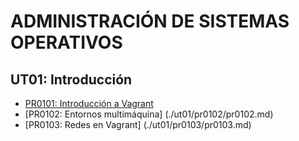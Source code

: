 # ADMINISTRACIÓN DE SISTEMAS OPERATIVOS

## UT01: Introducción

- [PR0101: Introducción a Vagrant](./ut01/pr0101/pr0101.md)
- [PR0102: Entornos multimáquina] (./ut01/pr0102/pr0102.md)
- [PR0103: Redes en Vagrant]      (./ut01/pr0103/pr0103.md)